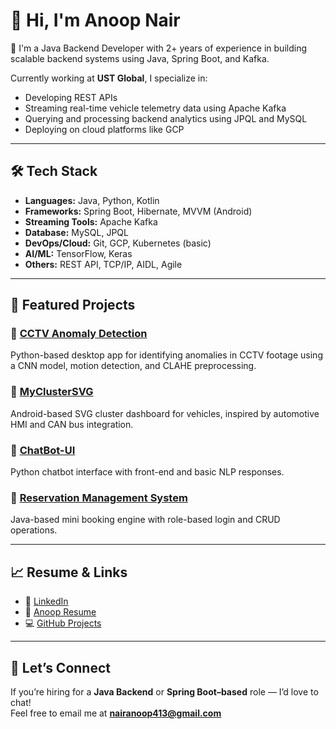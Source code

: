 # 👋 Hi, I'm Anoop Nair

🎯 I'm a Java Backend Developer with 2+ years of experience in building scalable backend systems using Java, Spring Boot, and Kafka.

Currently working at **UST Global**, I specialize in:
- Developing REST APIs
- Streaming real-time vehicle telemetry data using Apache Kafka
- Querying and processing backend analytics using JPQL and MySQL
- Deploying on cloud platforms like GCP

---

## 🛠️ Tech Stack

- **Languages:** Java, Python, Kotlin  
- **Frameworks:** Spring Boot, Hibernate, MVVM (Android)  
- **Streaming Tools:** Apache Kafka  
- **Database:** MySQL, JPQL  
- **DevOps/Cloud:** Git, GCP, Kubernetes (basic)  
- **AI/ML:** TensorFlow, Keras  
- **Others:** REST API, TCP/IP, AIDL, Agile

---

## 📌 Featured Projects

### 🔹 [CCTV Anomaly Detection](https://github.com/Anoop-Nair-U/CCTV_Anomaliy_detection)
Python-based desktop app for identifying anomalies in CCTV footage using a CNN model, motion detection, and CLAHE preprocessing.

### 🔹 [MyClusterSVG](https://github.com/Anoop-Nair-U/MyClusterSVG)
Android-based SVG cluster dashboard for vehicles, inspired by automotive HMI and CAN bus integration.

### 🔹 [ChatBot-UI](https://github.com/Anoop-Nair-U/ChatBot-UI)
Python chatbot interface with front-end and basic NLP responses.

### 🔹 [Reservation Management System](https://github.com/Anoop-Nair-U/Reservation-Management)
Java-based mini booking engine with role-based login and CRUD operations.

---

## 📈 Resume & Links

- 🔗 [LinkedIn](https://www.linkedin.com/in/anoop-nair-u-11a145226)  
- 📄 [Anoop Resume](https://drive.google.com/file/d/1Nulr17OXpWdCDsCEvNQoz1KZvHtKPXBt/view?usp=drivesdk)  
- 💻 [GitHub Projects](https://github.com/Anoop-Nair-U?tab=repositories)

---

## 🤝 Let’s Connect

If you’re hiring for a **Java Backend** or **Spring Boot–based** role — I’d love to chat!  
Feel free to email me at **nairanoop413@gmail.com**
